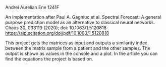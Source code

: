 Andrei Aurelian Ene 1241F

An implementation after Paul A. Gagniuc et al. Spectral Forecast: A general purpose prediction model as an alternative to classical neural networks.  Chaos 30, 033119 (2020); doi: 10.1063/1.5120818 
https://aip.scitation.org/doi/pdf/10.1063/1.5120818

This project gets the matrices as input and outputs a similarity index between the matrix sample from a patient and the other samples. The output is shown as values in the console and a plot.
In the article you can find the equations the project is based on.

